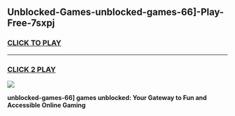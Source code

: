 
## Unblocked-Games-unblocked-games-66]-Play-Free-7sxpj
<h3>
<a href="https://premium76.site?title=unblocked-games-66]&ref=21A">CLICK TO PLAY</a></h3>
<hr>

<h3>
<a href="https://premium76.site?title=unblocked-games-66]&ref=21A">CLICK 2 PLAY</a>
  
</h3>

<a href="https://premium76.site?title=unblocked-games-66]&ref=21A"><img src="https://clearcache.store/games.png"></a>


**unblocked-games-66] games unblocked: Your Gateway to Fun and Accessible Online Gaming**

